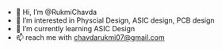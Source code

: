 - 👋 Hi, I’m @RukmiChavda
- 👀 I’m interested in Physcial Design, ASIC design, PCB design 
- 🌱 I’m currently learning ASIC Design
- 📫 reach me with chavdarukmi07@gmail.com

<!---
RukmiChavda/RukmiChavda is a ✨ special ✨ repository because its `README.md` (this file) appears on your GitHub profile.
You can click the Preview link to take a look at your changes.
--->
